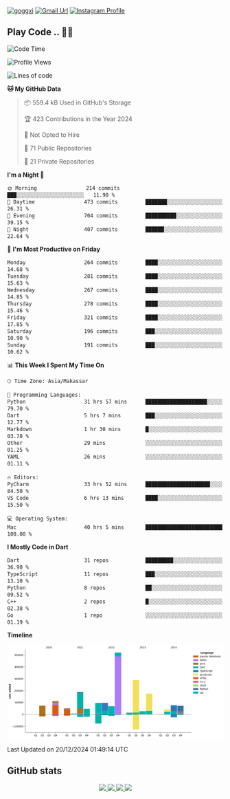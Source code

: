 [![goggxi](https://img.shields.io/badge/Portofolio-Goggxi-orange)](https://goggxi.github.io)
[![Gmail Url](https://img.shields.io/twitter/url?label=Goggxi@gmail.com&logo=gmail&style=social&url=http%3A%2F%2Fmailto%3Acontact.Goggxi@gmail.com)](mailto:Goggxi@gmail.com) [![Instagram Profile](https://img.shields.io/twitter/url?label=moh_rifkan&logo=instagram&style=social&url=https://www.instagram.com/moh_rifkan/)](https://www.instagram.com/moh_rifkan/)

## Play Code .. 💬🚀

<!-- [![Moh Rifkan GitHub stats](https://github-readme-stats.vercel.app/api?username=goggxi&count_private=true&show_icons=true&theme=dracula&custom_title=Goggxi%20Statistic%20🚀)](https://github.com/goggxi/goggxi)

[![Top Langs](https://github-readme-stats.vercel.app/api/top-langs/?username=goggxi&langs_count=8&layout=compact&show_icons=true&theme=dracula)](https://github.com/goggxi/goggxi) -->

<!--START_SECTION:waka-->
![Code Time](http://img.shields.io/badge/Code%20Time-3%2C789%20hrs%2043%20mins-blue)

![Profile Views](http://img.shields.io/badge/Profile%20Views-1-blue)

![Lines of code](https://img.shields.io/badge/From%20Hello%20World%20I%27ve%20Written-1.9%20million%20lines%20of%20code-blue)

**🐱 My GitHub Data** 

> 📦 559.4 kB Used in GitHub's Storage 
 > 
> 🏆 423 Contributions in the Year 2024
 > 
> 🚫 Not Opted to Hire
 > 
> 📜 71 Public Repositories 
 > 
> 🔑 21 Private Repositories 
 > 
**I'm a Night 🦉** 

```text
🌞 Morning                214 commits         ███░░░░░░░░░░░░░░░░░░░░░░   11.90 % 
🌆 Daytime                473 commits         ███████░░░░░░░░░░░░░░░░░░   26.31 % 
🌃 Evening                704 commits         ██████████░░░░░░░░░░░░░░░   39.15 % 
🌙 Night                  407 commits         ██████░░░░░░░░░░░░░░░░░░░   22.64 % 
```
📅 **I'm Most Productive on Friday** 

```text
Monday                   264 commits         ████░░░░░░░░░░░░░░░░░░░░░   14.68 % 
Tuesday                  281 commits         ████░░░░░░░░░░░░░░░░░░░░░   15.63 % 
Wednesday                267 commits         ████░░░░░░░░░░░░░░░░░░░░░   14.85 % 
Thursday                 278 commits         ████░░░░░░░░░░░░░░░░░░░░░   15.46 % 
Friday                   321 commits         ████░░░░░░░░░░░░░░░░░░░░░   17.85 % 
Saturday                 196 commits         ███░░░░░░░░░░░░░░░░░░░░░░   10.90 % 
Sunday                   191 commits         ███░░░░░░░░░░░░░░░░░░░░░░   10.62 % 
```


📊 **This Week I Spent My Time On** 

```text
🕑︎ Time Zone: Asia/Makassar

💬 Programming Languages: 
Python                   31 hrs 57 mins      ████████████████████░░░░░   79.70 % 
Dart                     5 hrs 7 mins        ███░░░░░░░░░░░░░░░░░░░░░░   12.77 % 
Markdown                 1 hr 30 mins        █░░░░░░░░░░░░░░░░░░░░░░░░   03.78 % 
Other                    29 mins             ░░░░░░░░░░░░░░░░░░░░░░░░░   01.25 % 
YAML                     26 mins             ░░░░░░░░░░░░░░░░░░░░░░░░░   01.11 % 

🔥 Editors: 
PyCharm                  33 hrs 52 mins      █████████████████████░░░░   84.50 % 
VS Code                  6 hrs 13 mins       ████░░░░░░░░░░░░░░░░░░░░░   15.50 % 

💻 Operating System: 
Mac                      40 hrs 5 mins       █████████████████████████   100.00 % 
```

**I Mostly Code in Dart** 

```text
Dart                     31 repos            █████████░░░░░░░░░░░░░░░░   36.90 % 
TypeScript               11 repos            ███░░░░░░░░░░░░░░░░░░░░░░   13.10 % 
Python                   8 repos             ██░░░░░░░░░░░░░░░░░░░░░░░   09.52 % 
C++                      2 repos             █░░░░░░░░░░░░░░░░░░░░░░░░   02.38 % 
Go                       1 repo              ░░░░░░░░░░░░░░░░░░░░░░░░░   01.19 % 
```



**Timeline**

![Lines of Code chart](https://raw.githubusercontent.com/Goggxi/Goggxi/main/assets/bar_graph.png)


 Last Updated on 20/12/2024 01:49:14 UTC
<!--END_SECTION:waka-->

## GitHub stats

<p align="center">
  <a href="https://github.com/goggxi">
    <img src="http://github-profile-summary-cards.vercel.app/api/cards/profile-details?username=goggxi&theme=transparent" />
  </a>
  <a href="https://github.com/goggxi">
    <img src="https://github-readme-streak-stats.herokuapp.com/?user=goggxi&hide_border=true&card_width=338&theme=transparent" />
  </a>
  <a href="https://github.com/goggxi">
    <img src="http://github-profile-summary-cards.vercel.app/api/cards/stats?username=goggxi&theme=transparent" />
  </a>
  <a href="https://github.com/goggxi">
    <img src="https://github-readme-stats.vercel.app/api/top-langs/?username=goggxi&langs_count=10&exclude_repo=&hide=c,makefile,html,css,sass,nix,nunjucks,tsql,dockerfile,shell&card_width=699&hide_border=true&theme=transparent" />
  </a>
  <!-- <br/>
  <a href="https://github.com/goggxi">
    <img src="https://komarev.com/ghpvc/?username=goggxi&color=blue&style=flat" />
  </a> -->
</p>
